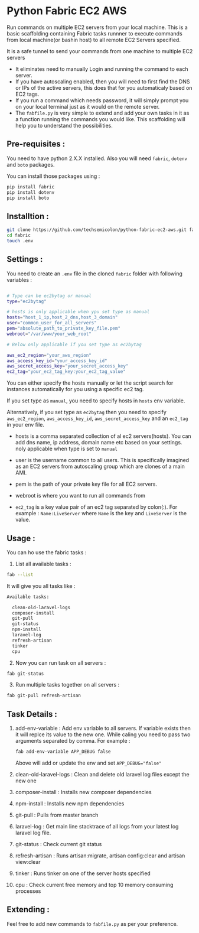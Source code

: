 # Python Fabric EC2 AWS

Run commands on multiple EC2 servers from your local machine. This is a basic scaffolding containing Fabric tasks runnner to execute commands from local machine(or bashin host) to all remote EC2 Servers specified. 

It is a safe tunnel to send your commands from one machine to multiple EC2 servers 

- It eliminates need to manually Login and running the command to each server.
- If you have autoscaling enabled, then you will need to first find the DNS or IPs of the active servers, this does that for you automaticaly based on EC2 tags.
- If you run a command which needs password, it will simply prompt you on your local terminal just as it would on the remote server.
- The `fabfile.py` is very simple to extend and add your own tasks in it as a function running the commands you would like. This scaffolding will help you to understand the possibilities.

## Pre-requisites : 

You need to have python 2.X.X installed. Also you will need `fabric`, `dotenv` and `boto` packages.

You can install those packages using : 

~~~bash
pip install fabric
pip install dotenv
pip install boto
~~~

## Installtion : 

~~~bash
git clone https://github.com/techsemicolon/python-fabric-ec2-aws.git fabric
cd fabric
touch .env
~~~

## Settings : 

You need to create an `.env` file in the cloned `fabric` folder with following variables :

~~~bash

# Type can be ec2bytag or manual
type="ec2bytag"

# hosts is only applicable when ypu set type as manual
hosts="host_1_ip,host_2_dns,host_3_domain"
user="common_user_for_all_servers"
pem="absolute_path_to_private_key_file.pem"
webroot="/var/www/your_web_root"

# Below only applicable if you set type as ec2bytag

aws_ec2_region="your_aws_region"
aws_access_key_id="your_access_key_id"
aws_secret_access_key="your_secret_access_key"
ec2_tag="your_ec2_tag_key:your_ec2_tag_value"
~~~

You can either specify the hosts manually or let the script search for instances automatically for you using a specific ec2 tag.

If you set type as `manual`, you need to specify hosts in `hosts` env variable.

Alternatively, if you set type as `ec2bytag` then you need to specify `aws_ec2_region`,
`aws_access_key_id`,  `aws_secret_access_key` and an `ec2_tag` in your env file.


- hosts is a comma separated collection of al ec2 servers(hosts). You can add dns name, ip address, domain name etc based on your settings. noly applicable when type is set to `manual`

- user is the username common to all users. This is specifically imagined as an EC2 servers from autoscaling group which are clones of a main AMI.

- pem is the path of your private key file for all EC2 servers.

- webroot is where you want to run all commands from

- `ec2_tag` is a key value pair of an ec2 tag separated by colon(:). For example : `Name:LiveServer` where `Name` is the key and `LiveServer` is the value.

## Usage :

You can ho use the  fabric tasks :

1. List all available tasks : 

~~~bash
fab --list
~~~

It will give you all tasks like : 

~~~bash
Available tasks:

  clean-old-laravel-logs
  composer-install
  git-pull
  git-status
  npm-install
  laravel-log
  refresh-artisan
  tinker
  cpu
~~~

2. Now you can run task on all servers : 

~~~bash
fab git-status
~~~

3. Run multiple tasks together on all servers : 

~~~bash
fab git-pull refresh-artisan
~~~


## Task Details : 

1. add-env-variable : Add env variable to all servers. If variable exists then it will replce its value to the new one. While caling you need to pass two arguments separated by comma. For example :

	~~~bash
	fab add-env-variable APP_DEBUG false
	~~~

	Above will add or update the env and set `APP_DEBUG="false"`
2. clean-old-laravel-logs : Clean and delete old laravel log files except the new one
3. composer-install : Installs new composer dependencies
4. npm-install : Installs new npm dependencies
5. git-pull : Pulls from master branch
6. laravel-log : Get main line stacktrace of all logs from your latest log laravel log file.
7. git-status : Check current git status
8. refresh-artisan : Runs artisan:migrate, artisan config:clear and artisan view:clear
9. tinker : Runs tinker on one of the server hosts specified
10. cpu : Check current free memory and top 10 memory consuming processes

## Extending : 

Feel free to add new commands to `fabfile.py` as per your preference.
